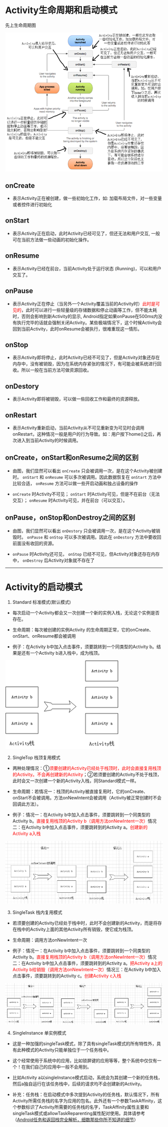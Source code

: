 # Activity生命周期和启动模式

先上生命周期图

![activityLife](image/activityLife.png)

## onCreate

* 表示Activity正在被创建，做一些初始化工作，如: 加载布局文件，对一些变量或者控件进行初始化

## onStart

* 表示Activity正在启动，此时Activity已经可见了，但还无法和用户交互, 一般可在当前方法做一些动画的初始化操作。

## onResume

* 表示Activity已经在前台，当前Activity处于运行状态 (Running)，可以和用户交互了。

## onPause

* 表示Activity正在停止（当另外一个Activity覆盖当前的Activity时）<font color = red >此时是可见的</font>，此时可以进行一些轻量级的存储数据和停止动画等工作，但不能太耗时，否则会影响到新Activity的显示, Android指定如果onPause在500ms内没有执行完毕的话就会强制关闭Activity。某些极端情况下，这个时候Activity会回到当前Activity，此时onResume会被执行，很难重现这一情形。

## onStop

* 表示Activity即将停止，此时Activity已经不可见了，但是Activity对象还存在内存中，没有被销毁，因为在系统内存紧张的情况下，有可能会被系统进行回收。所以一般在当前方法可做资源回收。

## onDestory

* 表示Activity即将被销毁，可以做一些回收工作和最终的资源释放。

## onRestart

* 表示Activity重新启动，当前Activity从不可见重新变为可见时会调用onRestart，这种情况一般是用户的行为导致。如：用户按下home()之后，再次进入到当前Activity的时候调用。

## onCreate，onStart和onResume之间的区别

* 由图，我们显然可以看出 `onCreate` 只会被调用一次，是在这个Activity被创建时。 `onStart` 和 `onResume` 可以多次被调用。因此数据恢复在 `onStart` 方法中比较合适， `onResume` 方法可以做一些开启动画和独占设备的操作

* `onCreate` 时Activity不可见； `onStart` 时Activity可见，但是不在前台（无法交互）； `onResume` 时Activity可见，并在前台（可以交互）。

## onPause，onStop和onDestroy之间的区别

* 由图，我们显然可以看出 `onDestory` 只会被调用一次，是在这个Activity被销毁时。 `onPause` 和 `onStop` 可以多次被调用。因此在 `onDestory` 方法中要收回前面没有收回的资源。

* `onPause` 时Activity还可见， `onStop` 已经不可见，但Activity对象还存在内存中， `onDestroy` 后Activity对象就不存在了

***

# Activity的启动模式

1. Standard 标准模式(默认模式)

* 每次启动一个Activity都会又一次创建一个新的实例入栈，无论这个实例是否存在。

* 生命周期：每次被创建的实例Activity 的生命周期正常，它的onCreate、onStart、onResume都会被调用

* 例子：在Activity b中加入点击事件，须要跳转到一个同类型的Activity b。结果是还有一个Activity b进入栈中，成为栈顶。

![Standard](image/Standard.png)

2. SingleTop 栈顶复用模式

* 两种处理情况：①<font color = red>须要创建的Activity已经处于栈顶时，此时会直接复用栈顶的Activity。不会再创建新的Activity</font>；②若须要创建的Activity不处于栈顶，此时会又一次创建一个新的Activity入栈，同Standard模式一样。

* 生命周期：若情况一：栈顶的Activity被直接复用时，它的onCreate、onStart不会被调用。方法onNewIntent会被调用（Activity被正常创建时不会回调此方法）。

* 例子：情况一：在Activity b中加入点击事件，须要跳转到一个同类型的Activity b。<font color = red>直接复用栈顶的Activity b（调用方法onNewIntent一次）</font>情况二：在Activity b中加入点击事件，须要跳转到的Activity a。<font color = red>创建新的Activity a入栈</font>

![SingleTop](image/SingleTop.png)

3. SingleTask 栈内复用模式

* 若须要创建的Activity已经处于栈中时，此时不会创建新的Activity，而是将存在栈中的Activity上面的其他Activity所有销毁，使它成为栈顶。

* 生命周期：调用方法onNewIntent一次

* 例子：情况一：在Activity b中加入点击事件，须要跳转到一个同类型的Activity b。<font color = red>直接复用栈顶的Activity b（调用方法onNewIntent一次）</font>情况二：在Activity b中加入点击事件，须要跳转到的Activity a。<font color = red>把Activity a上的Activity b给销毁（调用方法onNewIntent一次）</font>情况三：在Activity b中加入点击事件，须要跳转到的Activity c。<font color = red>创建Activity c入栈</font>

![SingleTask](image/SingleTask.png)

4. SingleInstance 单实例模式

* 这是一种加强的singleTask模式，除了具有singleTask模式的所有特性外，具有此种模式的Activity只能单独位于一个任务栈中。

* 这个经常使用于系统中的应用，比如锁屏键的应用等等，整个系统中仅仅有一个！在我们自己的应用中一般不会用到。

* 比如Activity a以singleInstance模式启动，系统会为其创建一个新的任务栈，然后a独自运行在该任务栈中，后续的请求均不会创建新的Activity。

* 补充：任务栈：在启动模式中多次提到Activity的任务栈，默认情况下，所有Activity所需任务栈的名字为应用的包名。此外还有一个参数TaskAffinity，这个参数标识了Activity所需要的任务栈的名字，TaskAffinity属性主要和singleTask模式或allowTaskReparenting属性配对使用。具体请参考（<a href = https://blog.csdn.net/guolin_blog/article/details/41087993>Android任务和返回栈完全解析，细数那些你所不知道的细节</a>）